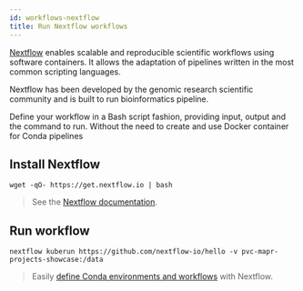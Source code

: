 ```yaml
---
id: workflows-nextflow
title: Run Nextflow workflows
---
```


[Nextflow](https://www.nextflow.io/) enables scalable and reproducible scientific workflows using software containers. It allows the adaptation of pipelines written in the most common scripting languages.

Nextflow has been developed by the genomic research scientific community and is built to run bioinformatics pipeline.

Define your workflow in a Bash script fashion, providing input, output and the command to run. Without the need to create and use Docker container for Conda pipelines

## Install Nextflow

```shell
wget -qO- https://get.nextflow.io | bash
```

> See the [Nextflow documentation](https://www.nextflow.io/docs/latest/getstarted.html#installation).

## Run workflow

```shell
nextflow kuberun https://github.com/nextflow-io/hello -v pvc-mapr-projects-showcase:/data
```

> Easily [define Conda environments and workflows](https://www.nextflow.io/docs/latest/conda.html) with Nextflow.